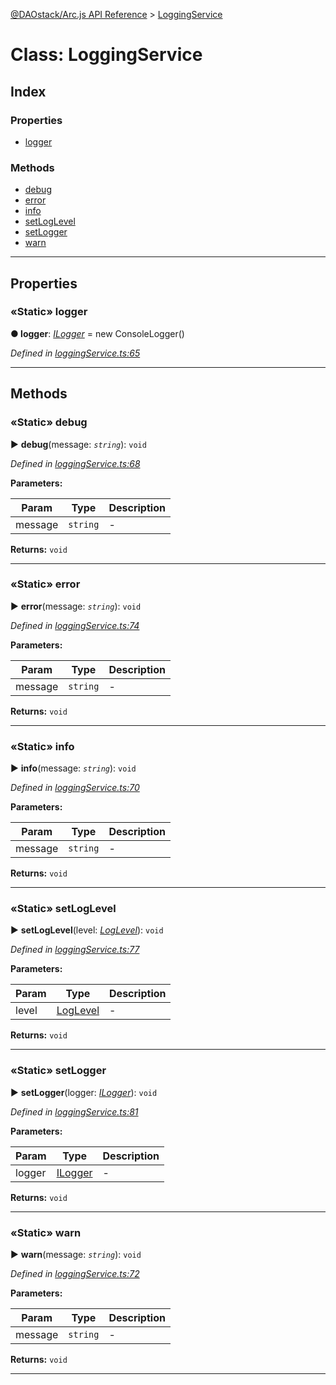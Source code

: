 [@DAOstack/Arc.js API Reference](../README.md) > [LoggingService](../classes/loggingservice.md)



# Class: LoggingService

## Index

### Properties

* [logger](loggingservice.md#logger)


### Methods

* [debug](loggingservice.md#debug)
* [error](loggingservice.md#error)
* [info](loggingservice.md#info)
* [setLogLevel](loggingservice.md#setloglevel)
* [setLogger](loggingservice.md#setlogger)
* [warn](loggingservice.md#warn)



---
## Properties
<a id="logger"></a>

### «Static» logger

**●  logger**:  *[ILogger](../interfaces/ilogger.md)*  =  new ConsoleLogger()

*Defined in [loggingService.ts:65](https://github.com/daostack/arc.js/blob/0fff6d4/lib/loggingService.ts#L65)*





___


## Methods
<a id="debug"></a>

### «Static» debug

► **debug**(message: *`string`*): `void`



*Defined in [loggingService.ts:68](https://github.com/daostack/arc.js/blob/0fff6d4/lib/loggingService.ts#L68)*



**Parameters:**

| Param | Type | Description |
| ------ | ------ | ------ |
| message | `string`   |  - |





**Returns:** `void`





___

<a id="error"></a>

### «Static» error

► **error**(message: *`string`*): `void`



*Defined in [loggingService.ts:74](https://github.com/daostack/arc.js/blob/0fff6d4/lib/loggingService.ts#L74)*



**Parameters:**

| Param | Type | Description |
| ------ | ------ | ------ |
| message | `string`   |  - |





**Returns:** `void`





___

<a id="info"></a>

### «Static» info

► **info**(message: *`string`*): `void`



*Defined in [loggingService.ts:70](https://github.com/daostack/arc.js/blob/0fff6d4/lib/loggingService.ts#L70)*



**Parameters:**

| Param | Type | Description |
| ------ | ------ | ------ |
| message | `string`   |  - |





**Returns:** `void`





___

<a id="setloglevel"></a>

### «Static» setLogLevel

► **setLogLevel**(level: *[LogLevel](../enums/loglevel.md)*): `void`



*Defined in [loggingService.ts:77](https://github.com/daostack/arc.js/blob/0fff6d4/lib/loggingService.ts#L77)*



**Parameters:**

| Param | Type | Description |
| ------ | ------ | ------ |
| level | [LogLevel](../enums/loglevel.md)   |  - |





**Returns:** `void`





___

<a id="setlogger"></a>

### «Static» setLogger

► **setLogger**(logger: *[ILogger](../interfaces/ilogger.md)*): `void`



*Defined in [loggingService.ts:81](https://github.com/daostack/arc.js/blob/0fff6d4/lib/loggingService.ts#L81)*



**Parameters:**

| Param | Type | Description |
| ------ | ------ | ------ |
| logger | [ILogger](../interfaces/ilogger.md)   |  - |





**Returns:** `void`





___

<a id="warn"></a>

### «Static» warn

► **warn**(message: *`string`*): `void`



*Defined in [loggingService.ts:72](https://github.com/daostack/arc.js/blob/0fff6d4/lib/loggingService.ts#L72)*



**Parameters:**

| Param | Type | Description |
| ------ | ------ | ------ |
| message | `string`   |  - |





**Returns:** `void`





___


